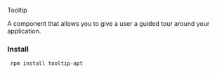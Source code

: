 Tooltip 

A component that allows you to give a user a guided tour around your application.

### Install
` npm install tooltip-apt`
